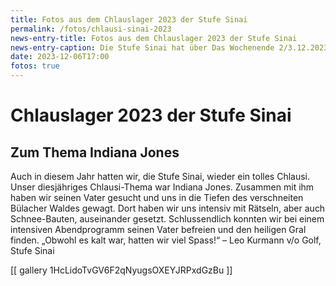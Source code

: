 ```yaml
---
title: Fotos aus dem Chlauslager 2023 der Stufe Sinai
permalink: /fotos/chlausi-sinai-2023
news-entry-title: Fotos aus dem Chlauslager 2023 der Stufe Sinai
news-entry-caption: Die Stufe Sinai hat über Das Wochenende 2/3.12.2023 ein cooles Lager in Bülach erlebt.
date: 2023-12-06T17:00
fotos: true
---
```


# Chlauslager 2023 der Stufe Sinai

## Zum Thema Indiana Jones


Auch in diesem Jahr hatten wir, die Stufe Sinai, wieder ein tolles Chlausi. Unser diesjähriges Chlausi-Thema war Indiana Jones. Zusammen mit ihm haben wir seinen Vater gesucht und uns in die Tiefen des verschneiten Bülacher Waldes gewagt. Dort haben wir uns intensiv mit Rätseln, aber auch Schnee-Bauten, auseinander gesetzt. Schlussendlich konnten wir bei einem intensiven Abendprogramm seinen Vater befreien und den heiligen Gral finden.
„Obwohl es kalt war, hatten wir viel Spass!“ – Leo Kurmann v/o Golf, Stufe Sinai

[[ gallery 1HcLidoTvGV6F2qNyugsOXEYJRPxdGzBu ]]
